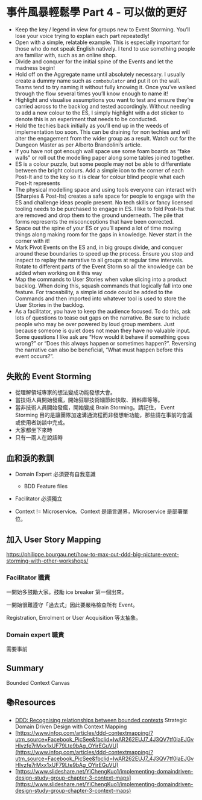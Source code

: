 # 事件風暴輕鬆學 Part 4 - 可以做的更好

- Keep the key / legend in view for groups new to Event Storming. You’ll lose your voice trying to explain each part repeatedly!
- Open with a simple, relatable example. This is especially important for those who do not speak English natively. I tend to use something people are familiar with, such as an online shop.
- Divide and conquer for the initial spine of the Events and let the madness begin!
- Hold off on the Aggregate name until absolutely necessary. I usually create a dummy name such as `combobulator` and put it on the wall. Teams tend to try naming it without fully knowing it. Once you’ve walked through the flow several times you’ll know enough to name it!
- Highlight and visualise assumptions you want to test and ensure they’re carried across to the backlog and tested accordingly. Without needing to add a new colour to the ES, I simply highlight with a dot sticker to denote this is an experiment that needs to be conducted.
- Hold the techies back initially as you’ll end up in the weeds of implementation too soon. This can be draining for non techies and will alter the engagement from the wider group as a result. Watch out for the Dungeon Master as per Alberto Brandolini’s article.
- If you have not got enough wall space use some foam boards as “fake walls” or roll out the modelling paper along some tables joined together.
- ES is a colour puzzle, but some people may not be able to differentiate between the bright colours. Add a simple icon to the corner of each Post-It and to the key so it is clear for colour blind people what each Post-It represents
- The physical modelling space and using tools everyone can interact with (Sharpies & Post-Its) creates a safe space for people to engage with the ES and challenge ideas people present. No tech skills or fancy licensed tooling needs to be purchased to engage in ES. I like to fold Post-Its that are removed and drop them to the ground underneath. The pile that forms represents the misconceptions that have been corrected.
- Space out the spine of your ES or you’ll spend a lot of time moving things along making room for the gaps in knowledge. Never start in the corner with it!
- Mark Pivot Events on the ES and, in big groups divide, and conquer around these boundaries to speed up the process. Ensure you stop and inspect to replay the narrative to all groups at regular time intervals. Rotate to different parts of the Event Storm so all the knowledge can be added when working on it this way
- Map the commands to User Stories when value slicing into a product backlog. When doing this, squash commands that logically fall into one feature. For traceability, a simple id code could be added to the Commands and then imported into whatever tool is used to store the User Stories in the backlog.
- As a facilitator, you have to keep the audience focused. To do this, ask lots of questions to tease out gaps on the narrative. Be sure to include people who may be over powered by loud group members. Just because someone is quiet does not mean they have no valuable input. Some questions I like ask are “How would it behave if something goes wrong?” or “Does this always happen or sometimes happen?”. Reversing the narrative can also be beneficial, “What must happen before this event occurs?”.

## 失敗的 Event Storming

- 從理解領域專家的想法變成功能發想大會。
- 當技術人員開始發瘋，開始狂聊技術細節如快取、資料庫等等。
- 當非技術人員開始發瘋，開始變成 Brain Storming。請記住， Event Storming 目的是讓團隊加速溝通流程而非發想新功能，那些請在事前的會議或使用者訪談中完成。
- 大家都坐下來時
- 只有一兩人在說話時

## 血和淚的教訓

- Domain Expert 必須要有自我意識
  - BDD Feature files
- Facilitator 必須獨立

- Context != Microservice。Context 是語言邊界，Microservice 是部署單位。

## 加入 User Story Mapping

https://philippe.bourgau.net/how-to-max-out-ddd-big-picture-event-storming-with-other-workshops/

### Facilitator 職責

一開始多鼓勵大家。鼓勵 ice breaker 第一個出來。

一開始很難遵守「過去式」因此要嚴格檢查所有 Event。

Registration, Enrolment or User Acquisition 等太抽象。

### Domain expert 職責

需要事前

## Summary

Bounded Context Canvas

## 📚Resources

- [DDD: Recognising relationships between bounded contexts](https://markhneedham.com/blog/2009/03/30/ddd-recognising-relationships-between-bounded-contexts/)
  Strategic Domain Driven Design with Context Mapping
- [https://www.infoq.com/articles/ddd-contextmapping/?utm_source=Facebook_PicSee&fbclid=IwAR262EUJ7_4J3QV7tf0laEJGvHIvzfe7rMxx1xUF79Lte9bAg_OYirEGuVU](https://www.infoq.com/articles/ddd-contextmapping/?utm_source=Facebook_PicSee&fbclid=IwAR262EUJ7_4J3QV7tf0laEJGvHIvzfe7rMxx1xUF79Lte9bAg_OYirEGuVU)
- [https://www.slideshare.net/YiChengKuo1/implementing-domaindriven-design-study-group-chapter-3-context-maps](https://www.slideshare.net/YiChengKuo1/implementing-domaindriven-design-study-group-chapter-3-context-maps)
